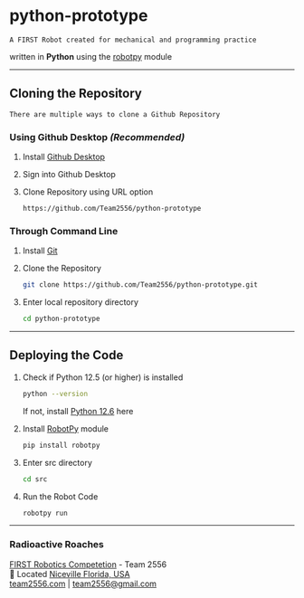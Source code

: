 # python-prototype
`A FIRST Robot created for mechanical and programming practice`

written in **Python** using the [robotpy](https://robotpy.readthedocs.io/) module

---
## Cloning the Repository

`There are multiple ways to clone a Github Repository`
### Using Github Desktop *(Recommended)*
1. Install [Github Desktop](https://desktop.github.com/download/)

1. Sign into Github Desktop

1. Clone Repository using URL option
    ```
    https://github.com/Team2556/python-prototype
    ```

### Through Command Line
1. Install [Git](https://git-scm.com/downloads)

1. Clone the Repository
    ```sh
    git clone https://github.com/Team2556/python-prototype.git
    ```

1. Enter local repository directory
    ```sh
    cd python-prototype
    ```

---

## Deploying the Code

1. Check if Python 12.5 (or higher) is installed
    ```sh
    python --version
    ```    
    If not, install [Python 12.6](https://www.python.org/downloads/release/python-3126/) here

1. Install [RobotPy](https://pypi.org/project/robotpy/) module
    ```sh
    pip install robotpy
    ```

1. Enter src directory
    ```sh
    cd src
    ```

1. Run the Robot Code
    ```sh
    robotpy run
    ```

---
### Radioactive Roaches
[FIRST Robotics Competetion](https://www.firstinspires.org/robotics/frc) - Team 2556 \
📍 Located [Niceville Florida, USA](https://maps.google.com/maps?q=Niceville%2C%20Florida%2C%20USA) \
[team2556.com](http://www.team2556.com/) | [team2556@gmail.com](mailto:team2556@gmail.com)
